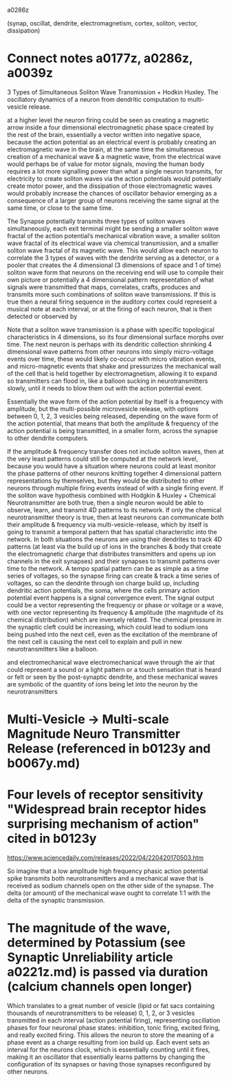 a0286z

(synap, oscillat, dendrite, electromagnetism, cortex, soliton, vector, dissipation)

# Connect notes a0177z, a0286z, a0039z

3 Types of Simultaneous Soliton Wave Transmission + Hodkin Huxley. The oscillatory dynamics of a neuron from dendritic computation to multi-vesicle release.

at a higher level the neuron firing could be seen as creating a magnetic arrow inside a four dimensional electromagnetic phase space created by the rest of the brain, essentially a vector written into negative space, because the action potential as an electrical event is probably creating an electromagnetic wave in the brain, at the same time the simultaneous creation of a mechanical wave & a magnetic wave, from the electrical wave would perhaps be of value for motor signals, moving the human body requires a lot more signalling power than what a single neuron transmits, for electricity to create soliton waves via the action potentials would potentially create motor power, and the dissipation of those electromagnetic waves would probably increase the chances of oscillator behavior emerging as a consequence of a larger group of neurons receiving the same signal at the same time, or close to the same time. 

The Synapse potentially transmits three types of soliton waves simultaneously, each exit terminal might be sending a smaller soliton wave fractal of the action potential’s mechanical vibration wave, a smaller soliton wave fractal of its electrical wave via chemical transmission, and a smaller soliton wave fractal of its magnetic wave. This would allow each neuron to correlate the 3 types of waves with the dendrite serving as a detector, or a pooler that creates the 4 dimensional (3 dimensions of space and 1 of time) soliton wave form that neurons on the receiving end will use to compile their own picture or potentially a 4 dimensional pattern representation of what signals were transmitted that maps, correlates,  crafts, produces and transmits more such combinations of soliton wave transmissions. If this is true then a neural firing sequence in the auditory cortex could represent a musical note at each interval, or at the firing of each neuron, that is then detected or observed by

Note that a soliton wave transmission is a phase with specific topological characteristics in 4 dimensions, so its four dimensional surface morphs over time. The next neuron is perhaps with its dendritic collection shrinking 4 dimensional wave patterns from other neurons into simply micro-voltage events over time, these would likely co-occur with micro vibration events, and micro-magnetic events that shake and pressurizes the mechanical wall of the cell that is held together by electromagnetism, allowing it to expand so transmitters can flood in, like a balloon sucking in neurotransmitters slowly, until it needs to blow them out with the action potential event.

Essentially the wave form of the action potential by itself is a frequency with amplitude, but the multi-possible microvesicle release, with options between 0, 1, 2, 3 vesicles being released, depending on the wave form of the action potential, that means that both the amplitude & frequency of the action potential is being transmitted, in a smaller form, across the synapse to other dendrite computers.

If the amplitude & frequency transfer does not include soliton waves, then at the very least patterns could still be computed at the network level, because you would have a situation where neurons could at least monitor the phase patterns of other neurons knitting together 4 dimensional pattern representations by themselves, but they would be distributed to other neurons through multiple firing events instead of with a single firing event. If the soliton wave hypothesis combined with Hodgkin & Huxley + Chemical Neurotransmitter are both true, then a single neuron would be able to observe, learn, and transmit 4D patterns to its network. If only the chemical neurotransmitter theory is true, then at least neurons can communicate both their amplitude & frequency via multi-vesicle-release, which by itself is going to transmit a temporal pattern that has spatial characteristic into the network. In both situations the neurons are using their dendrites to track 4D patterns (at least via the build up of ions in the branches & body that create the electromagnetic charge that distributes transmitters and opens up ion channels in the exit synapses) and their synapses to transmit patterns over time to the network. A tempo spatial pattern can be as simple as a time series of voltages, so the synapse firing can create & track a time series of voltages, so can the dendrite through ion charge build up, including dendritic action potentials, the soma, where the cells primary action potential event happens is a signal convergence event. The signal output could be a vector representing the frequency or phase or voltage or a wave, with one vector representing its frequency & amplitude (the magnitude of its chemical distribution) which are inversely related. The chemical pressure in the synaptic cleft could be increasing, which could lead to sodium ions being pushed into the next cell, even as the excitation of the membrane of the next cell is causing the next cell to explain and pull in new neurotransmitters like a balloon.

  and electromechanical wave electromechanical wave through the air that could represent a sound or a light pattern or a touch sensation that is heard or felt or seen by the post-synaptic dendrite, and these mechanical waves are symbolic of the quantity of ions being let into the neuron by the neurotransmitters

# Multi-Vesicle -> Multi-scale Magnitude Neuro Transmitter Release (referenced in b0123y and b0067y.md)
# Four levels of receptor sensitivity "Widespread brain receptor hides surprising mechanism of action" cited in b0123y 
https://www.sciencedaily.com/releases/2022/04/220420170503.htm

So imagine that a low amplitude high frequency phasic action potential spike transmits both neurotransmitters and a mechanical wave that is received as sodium channels open on the other side of the synapse. The delta (or amount) of the mechanical wave ought to correlate 1:1 with the delta of the synaptic transmission.

# The magnitude of the wave, determined by Potassium (see Synaptic Unreliability article a0221z.md) is passed via duration (calcium channels open longer)

Which translates to a great number of vesicle (lipid or fat sacs containing thousands of neurotransmitters to be release) 0, 1, 2, or 3 vesicles transmitted in each interval (action potential firing), representing oscillation phases for four neuronal phase states: inhibition, tonic firing, excited firing, and really excited firing. This allows the neuron to store the meaning of a phase event as a charge resulting from ion build up. Each event sets an interval for the neurons clock, which is essentially counting until it fires, making it an oscillator that essentially learns patterns by changing the configuration of its synapses or having those synapses reconfigured by other neurons.
